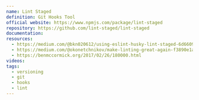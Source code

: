 ```yaml
---
name: Lint Staged
definition: Git Hooks Tool
official website: https://www.npmjs.com/package/lint-staged
repository: https://github.com/lint-staged/lint-staged
documentation: 
resources:
  - https://medium.com/@bkn020612/using-eslint-husky-lint-staged-6d6609b02fc2
  - https://medium.com/@okonetchnikov/make-linting-great-again-f3890e1ad6b8#.8qepn2b5l
  - https://benmccormick.org/2017/02/26/180000.html
videos: 
tags:
  - versioning
  - git
  - hooks
  - lint
---
```

